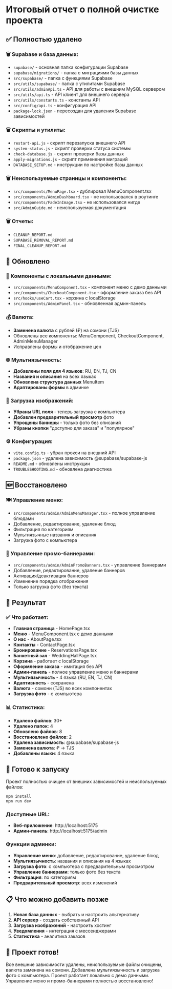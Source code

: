 # Итоговый отчет о полной очистке проекта

## ✅ Полностью удалено

### 🗑️ Supabase и база данных:
- `supabase/` - основная папка конфигурации Supabase
- `supabase/migrations/` - папка с миграциями базы данных
- `src/supabase/` - папка с функциями Supabase
- `src/utils/supabase/` - папка с утилитами Supabase
- `src/utils/adminApi.ts` - API для работы с внешним MySQL сервером
- `src/utils/api.ts` - API клиент для внешнего сервера
- `src/utils/constants.ts` - константы API
- `src/config/api.ts` - конфигурация API
- `package-lock.json` - пересоздан для удаления Supabase зависимостей

### 🗑️ Скрипты и утилиты:
- `restart-api.js` - скрипт перезапуска внешнего API
- `system-status.js` - скрипт проверки статуса системы
- `check-database.js` - скрипт проверки базы данных
- `apply-migrations.js` - скрипт применения миграций
- `DATABASE_SETUP.md` - инструкции по настройке базы данных

### 🗑️ Неиспользуемые страницы и компоненты:
- `src/components/MenuPage.tsx` - дублировал MenuComponent.tsx
- `src/components/AdminDashboard.tsx` - не использовался в роутинге
- `src/components/FadeInImage.tsx` - не использовался нигде
- `src/AdminGuide.md` - неиспользуемая документация

### 🗑️ Отчеты:
- `CLEANUP_REPORT.md`
- `SUPABASE_REMOVAL_REPORT.md`
- `FINAL_CLEANUP_REPORT.md`

## 🔄 Обновлено

### 📝 Компоненты с локальными данными:
- `src/components/MenuComponent.tsx` - компонент меню с демо данными
- `src/components/CheckoutComponent.tsx` - оформление заказа без API
- `src/hooks/useCart.tsx` - корзина с localStorage
- `src/components/AdminPanel.tsx` - обновленная админ-панель

### 💰 Валюта:
- **Заменена валюта** с рублей (₽) на сомони (TJS)
- Обновлены все компоненты: MenuComponent, CheckoutComponent, AdminMenuManager
- Исправлены формы и отображение цен

### 🌐 Мультиязычность:
- **Добавлены поля для 4 языков**: RU, EN, TJ, CN
- **Названия и описания** на всех языках
- **Обновлена структура данных** MenuItem
- **Адаптированы формы** в админке

### 📸 Загрузка изображений:
- **Убраны URL поля** - теперь загрузка с компьютера
- **Добавлен предварительный просмотр** фото
- **Упрощены баннеры** - только фото без описаний
- **Убраны кнопки** "доступно для заказа" и "популярное"

### ⚙️ Конфигурация:
- `vite.config.ts` - убран прокси на внешний API
- `package.json` - удалена зависимость @supabase/supabase-js
- `README.md` - обновлены инструкции
- `TROUBLESHOOTING.md` - обновлена диагностика

## 🆕 Восстановлено

### 🍽️ Управление меню:
- `src/components/admin/AdminMenuManager.tsx` - полное управление блюдами
- Добавление, редактирование, удаление блюд
- Фильтрация по категориям
- Мультиязычные названия и описания
- Загрузка фото с компьютера

### 🎨 Управление промо-баннерами:
- `src/components/admin/AdminPromoBanners.tsx` - управление баннерами
- Добавление, редактирование, удаление баннеров
- Активация/деактивация баннеров
- Изменение порядка отображения
- Только загрузка фото (без текста)

## 🎯 Результат

### ✅ Что работает:
- **Главная страница** - HomePage.tsx
- **Меню** - MenuComponent.tsx с демо данными
- **О нас** - AboutPage.tsx
- **Контакты** - ContactPage.tsx
- **Бронирование** - ReservationsPage.tsx
- **Банкетный зал** - WeddingHallPage.tsx
- **Корзина** - работает с localStorage
- **Оформление заказа** - имитация без API
- **Админ-панель** - полное управление меню и баннерами
- **Мультиязычность** - 4 языка (RU, EN, TJ, CN)
- **Адаптивность** - сохранена
- **Валюта** - сомони (TJS) во всех компонентах
- **Загрузка фото** - с компьютера

### 📊 Статистика:
- **Удалено файлов**: 30+
- **Удалено папок**: 4
- **Обновлено файлов**: 8
- **Восстановлено файлов**: 2
- **Удалена зависимость**: @supabase/supabase-js
- **Заменена валюта**: ₽ → TJS
- **Добавлены языки**: 4 языка

## 🚀 Готово к запуску

Проект полностью очищен от внешних зависимостей и неиспользуемых файлов:

```bash
npm install
npm run dev
```

### Доступные URL:
- **Веб-приложение**: http://localhost:5175
- **Админ-панель**: http://localhost:5175/admin

### Функции админки:
- **Управление меню**: добавление, редактирование, удаление блюд
- **Мультиязычность**: названия и описания на 4 языках
- **Загрузка фото**: с компьютера с предварительным просмотром
- **Управление баннерами**: только фото без текста
- **Фильтрация**: по категориям
- **Предварительный просмотр**: всех изменений

## 📋 Что можно добавить позже

1. **Новая база данных** - выбрать и настроить альтернативу
2. **API сервер** - создать собственный API
3. **Загрузка изображений** - настроить хостинг
4. **Уведомления** - интеграция с мессенджерами
5. **Статистика** - аналитика заказов

## 🎉 Проект готов!

Все внешние зависимости удалены, неиспользуемые файлы очищены, валюта заменена на сомони.
Добавлена мультиязычность и загрузка фото с компьютера.
Проект работает локально с демо данными. Управление меню и промо-баннерами полностью восстановлено! 